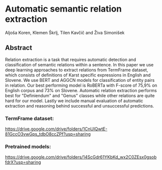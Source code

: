 # Automatic semantic relation extraction
Aljoša Koren, Klemen Škrlj, Tilen Kavčič and Živa Simonišek

## Abstract
Relation extraction is a task that requires automatic detection and classification of semantic relations within a sentence. In this paper we use deep learning approaches to extract relations from TermFrame dataset, which consists of definitions of Karst specific expressions in English and Slovene. We use BERT and AGGCN models for classification of entity pairs in relation. Our best performing model is RoBERTa with F-score of 75,9\% on English corpus and 73\% on Slovene. Automatic relation extraction performs best for "Definiendum" and "Genus" classes while other relations are quite hard for our model. Lastly we include manual evaluation of automatic extraction and reasoning behind successful and unsuccessful predictions.

### TermFrame dataset:
https://drive.google.com/drive/folders/1CnUIQwtE-81GccO3vwGps_tdbO8ccZPf?usp=sharing
### Pretrained models:
https://drive.google.com/drive/folders/14ScGdr61YKbKd_wx2C0ZEsx0gsobfdrX?usp=sharing